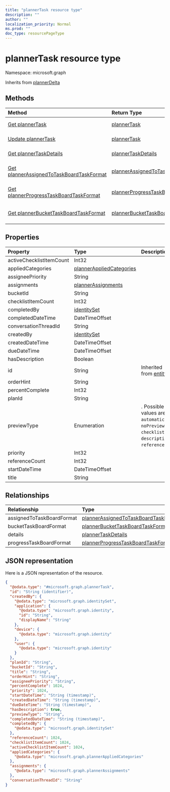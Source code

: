 ```yaml
---
title: "plannerTask resource type"
description: ""
author: ""
localization_priority: Normal
ms.prod: ""
doc_type: resourcePageType
---
```


# plannerTask resource type


Namespace: microsoft.graph




Inherits from [plannerDelta](../resources/plannerdelta.md)

## Methods
|Method|Return Type|Description|
|:---|:---|:---|
|[Get plannerTask](../api/plannertask-get.md)|[plannerTask](../resources/plannertask.md)|Read properties and relationships of the [plannerTask](../resources/plannertask.md) object.|
|[Update plannerTask](../api/plannertask-update.md)|[plannerTask](../resources/plannertask.md)|Update the properties of a [plannerTask](../resources/plannertask.md) object.|
|[Get plannerTaskDetails](../api/plannertaskdetails-get.md)|[plannerTaskDetails](../resources/plannertaskdetails.md)|Read properties and relationships of the [plannerTaskDetails](../resources/plannertaskdetails.md) object.|
|[Get plannerAssignedToTaskBoardTaskFormat](../api/plannerassignedtotaskboardtaskformat-get.md)|[plannerAssignedToTaskBoardTaskFormat](../resources/plannerassignedtotaskboardtaskformat.md)|Read properties and relationships of the [plannerAssignedToTaskBoardTaskFormat](../resources/plannerassignedtotaskboardtaskformat.md) object.|
|[Get plannerProgressTaskBoardTaskFormat](../api/plannerprogresstaskboardtaskformat-get.md)|[plannerProgressTaskBoardTaskFormat](../resources/plannerprogresstaskboardtaskformat.md)|Read properties and relationships of the [plannerProgressTaskBoardTaskFormat](../resources/plannerprogresstaskboardtaskformat.md) object.|
|[Get plannerBucketTaskBoardTaskFormat](../api/plannerbuckettaskboardtaskformat-get.md)|[plannerBucketTaskBoardTaskFormat](../resources/plannerbuckettaskboardtaskformat.md)|Read properties and relationships of the [plannerBucketTaskBoardTaskFormat](../resources/plannerbuckettaskboardtaskformat.md) object.|

## Properties
|Property|Type|Description|
|:---|:---|:---|
|activeChecklistItemCount|Int32||
|appliedCategories|[plannerAppliedCategories](../resources/plannerappliedcategories.md)||
|assigneePriority|String||
|assignments|[plannerAssignments](../resources/plannerassignments.md)||
|bucketId|String||
|checklistItemCount|Int32||
|completedBy|[identitySet](../resources/identityset.md)||
|completedDateTime|DateTimeOffset||
|conversationThreadId|String||
|createdBy|[identitySet](../resources/identityset.md)||
|createdDateTime|DateTimeOffset||
|dueDateTime|DateTimeOffset||
|hasDescription|Boolean||
|id|String| Inherited from [entity](../resources/entity.md)|
|orderHint|String||
|percentComplete|Int32||
|planId|String||
|previewType|Enumeration|. Possible values are: `automatic`, `noPreview`, `checklist`, `description`, `reference`.|
|priority|Int32||
|referenceCount|Int32||
|startDateTime|DateTimeOffset||
|title|String||

## Relationships
|Relationship|Type|Description|
|:---|:---|:---|
|assignedToTaskBoardFormat|[plannerAssignedToTaskBoardTaskFormat](../resources/plannerassignedtotaskboardtaskformat.md)||
|bucketTaskBoardFormat|[plannerBucketTaskBoardTaskFormat](../resources/plannerbuckettaskboardtaskformat.md)||
|details|[plannerTaskDetails](../resources/plannertaskdetails.md)||
|progressTaskBoardFormat|[plannerProgressTaskBoardTaskFormat](../resources/plannerprogresstaskboardtaskformat.md)||

## JSON representation
Here is a JSON representation of the resource.
<!-- {
  "blockType": "resource",
  "keyProperty": "id",
  "@odata.type": "microsoft.graph.plannerTask",
  "baseType": "microsoft.graph.plannerDelta",
  "openType": false
}
-->
``` json
{
  "@odata.type": "#microsoft.graph.plannerTask",
  "id": "String (identifier)",
  "createdBy": {
    "@odata.type": "microsoft.graph.identitySet",
    "application": {
      "@odata.type": "microsoft.graph.identity",
      "id": "String",
      "displayName": "String"
    },
    "device": {
      "@odata.type": "microsoft.graph.identity"
    },
    "user": {
      "@odata.type": "microsoft.graph.identity"
    }
  },
  "planId": "String",
  "bucketId": "String",
  "title": "String",
  "orderHint": "String",
  "assigneePriority": "String",
  "percentComplete": 1024,
  "priority": 1024,
  "startDateTime": "String (timestamp)",
  "createdDateTime": "String (timestamp)",
  "dueDateTime": "String (timestamp)",
  "hasDescription": true,
  "previewType": "String",
  "completedDateTime": "String (timestamp)",
  "completedBy": {
    "@odata.type": "microsoft.graph.identitySet"
  },
  "referenceCount": 1024,
  "checklistItemCount": 1024,
  "activeChecklistItemCount": 1024,
  "appliedCategories": {
    "@odata.type": "microsoft.graph.plannerAppliedCategories"
  },
  "assignments": {
    "@odata.type": "microsoft.graph.plannerAssignments"
  },
  "conversationThreadId": "String"
}
```


